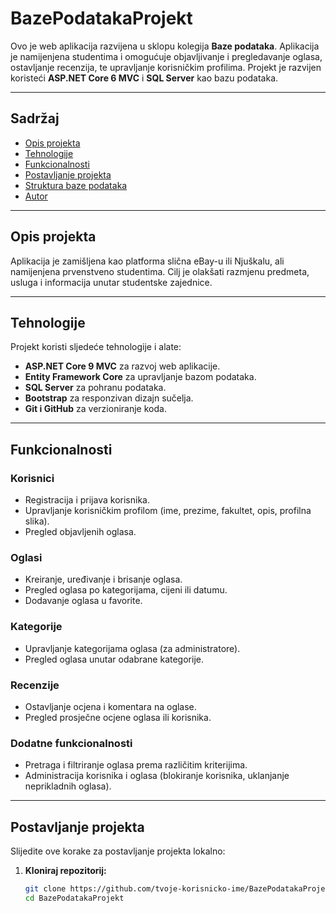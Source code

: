 # BazePodatakaProjekt

Ovo je web aplikacija razvijena u sklopu kolegija **Baze podataka**. Aplikacija je namijenjena studentima i omogućuje objavljivanje i pregledavanje oglasa, ostavljanje recenzija, te upravljanje korisničkim profilima. Projekt je razvijen koristeći **ASP.NET Core 6 MVC** i **SQL Server** kao bazu podataka.

---

## Sadržaj

- [Opis projekta](#opis-projekta)
- [Tehnologije](#tehnologije)
- [Funkcionalnosti](#funkcionalnosti)
- [Postavljanje projekta](#postavljanje-projekta)
- [Struktura baze podataka](#struktura-baze-podataka)
- [Autor](#autor)

---

## Opis projekta

Aplikacija je zamišljena kao platforma slična eBay-u ili Njuškalu, ali namijenjena prvenstveno studentima. Cilj je olakšati razmjenu predmeta, usluga i informacija unutar studentske zajednice.

---

## Tehnologije

Projekt koristi sljedeće tehnologije i alate:

- **ASP.NET Core 9 MVC** za razvoj web aplikacije.
- **Entity Framework Core** za upravljanje bazom podataka.
- **SQL Server** za pohranu podataka.
- **Bootstrap** za responzivan dizajn sučelja.
- **Git i GitHub** za verzioniranje koda.

---

## Funkcionalnosti

### Korisnici
- Registracija i prijava korisnika.
- Upravljanje korisničkim profilom (ime, prezime, fakultet, opis, profilna slika).
- Pregled objavljenih oglasa.

### Oglasi
- Kreiranje, uređivanje i brisanje oglasa.
- Pregled oglasa po kategorijama, cijeni ili datumu.
- Dodavanje oglasa u favorite.

### Kategorije
- Upravljanje kategorijama oglasa (za administratore).
- Pregled oglasa unutar odabrane kategorije.

### Recenzije
- Ostavljanje ocjena i komentara na oglase.
- Pregled prosječne ocjene oglasa ili korisnika.

### Dodatne funkcionalnosti
- Pretraga i filtriranje oglasa prema različitim kriterijima.
- Administracija korisnika i oglasa (blokiranje korisnika, uklanjanje neprikladnih oglasa).

---

## Postavljanje projekta

Slijedite ove korake za postavljanje projekta lokalno:

1. **Kloniraj repozitorij:**
   ```bash
   git clone https://github.com/tvoje-korisnicko-ime/BazePodatakaProjekt.git
   cd BazePodatakaProjekt
